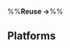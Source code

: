 <link rel="stylesheet" href="{{baseUrl}}/css/textbook.css">

<div class="website-content">

%%**Reuse &rarr;**%%

## Platforms

<div id="main">

<include src="what/embed.md" />

</div>

</div>
